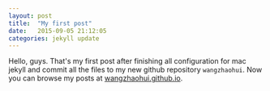 ```yaml
---
layout: post
title:  "My first post"
date:   2015-09-05 21:12:05
categories: jekyll update
---
```

Hello, guys. That's my first post after finishing all configuration for mac jekyll and commit all the files to my new github repository `wangzhaohui`.
Now you can browse my posts at [wangzhaohui.github.io](http://wangzhaohui.github.io).